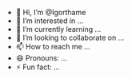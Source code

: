 - 👋 Hi, I’m @Igorthame
- 👀 I’m interested in ...
- 🌱 I’m currently learning ...
- 💞️ I’m looking to collaborate on ...
- 📫 How to reach me ...
- 😄 Pronouns: ...
- ⚡ Fun fact: ...

<!---
Igorthame/Igorthame is a ✨ special ✨ repository because its `README.md` (this file) appears on your GitHub profile.
You can click the Preview link to take a look at your changes.
--->
